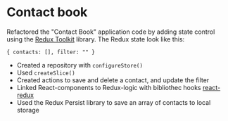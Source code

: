 # Contact book

Refactored the "Contact Book" application code by adding state control using the
[Redux Toolkit](https://redux-toolkit.js.org/) library. The Redux state look
like this:

`{ contacts: [], filter: "" }`

- Created a repository with `configureStore()`
- Used `createSlice()`
- Created actions to save and delete a contact, and update the filter
- Linked React-components to Redux-logic with bibliothec hooks
  [react-redux](https://react-redux.js.org/)
- Used the Redux Persist library to save an array of contacts to local storage
